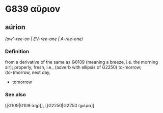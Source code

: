 # G839 αὔριον

## aúrion

_(ow'-ree-on | EV-ree-one | A-ree-one)_

### Definition

from a derivative of the same as G0109 (meaning a breeze, i.e. the morning air); properly, fresh, i.e., (adverb with ellipsis of G2250) to-morrow; (to-)morrow, next day; 

- tomorrow

### See also

[[G109|G109 ἀήρ]], [[G2250|G2250 ἡμέρα]]
